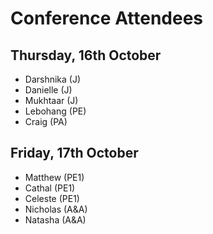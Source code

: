 # Conference Attendees

## Thursday, 16th October

*   Darshnika (J)
*   Danielle (J)
*   Mukhtaar (J)
*   Lebohang (PE)
*   Craig (PA)

## Friday, 17th October

*   Matthew (PE1)
*   Cathal (PE1)
*   Celeste (PE1)
*   Nicholas (A&A)
*   Natasha (A&A)
